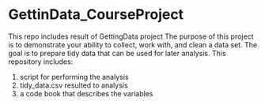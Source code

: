 # GettinData_CourseProject
This repo includes result of GettingData project
The purpose of this project is to demonstrate your ability to collect, work with, and clean a data set. The goal is to prepare tidy data that can be used for later analysis. 
This repository includes:
 1. script for performing the analysis
 2. tidy_data.csv resulted to analysis
 3. a code book that describes the variables
